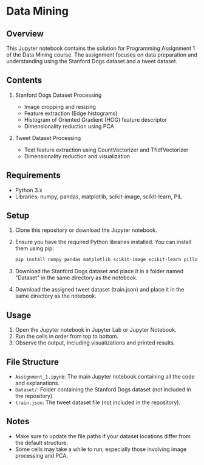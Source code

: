 # Data Mining

## Overview

This Jupyter notebook contains the solution for Programming Assignment 1 of the
Data Mining course. The assignment focuses on data preparation and understanding
using the Stanford Dogs dataset and a tweet dataset.

## Contents

1. Stanford Dogs Dataset Processing

   - Image cropping and resizing
   - Feature extraction (Edge histograms)
   - Histogram of Oriented Gradient (HOG) feature descriptor
   - Dimensionality reduction using PCA

2. Tweet Dataset Processing
   - Text feature extraction using CountVectorizer and TfidfVectorizer
   - Dimensionality reduction and visualization

## Requirements

- Python 3.x
- Libraries: numpy, pandas, matplotlib, scikit-image, scikit-learn, PIL

## Setup

1. Clone this repository or download the Jupyter notebook.
2. Ensure you have the required Python libraries installed. You can install them
   using pip:

   ```bash
   pip install numpy pandas matplotlib scikit-image scikit-learn pillow
   ```

3. Download the Stanford Dogs dataset and place it in a folder named "Dataset"
   in the same directory as the notebook.
4. Download the assigned tweet dataset (train.json) and place it in the same
   directory as the notebook.

## Usage

1. Open the Jupyter notebook in Jupyter Lab or Jupyter Notebook.
2. Run the cells in order from top to bottom.
3. Observe the output, including visualizations and printed results.

## File Structure

- `Assignment_1.ipynb`: The main Jupyter notebook containing all the code and
  explanations.
- `Dataset/`: Folder containing the Stanford Dogs dataset (not included in the
  repository).
- `train.json`: The tweet dataset file (not included in the repository).

## Notes

- Make sure to update the file paths if your dataset locations differ from the
  default structure.
- Some cells may take a while to run, especially those involving image
  processing and PCA.
